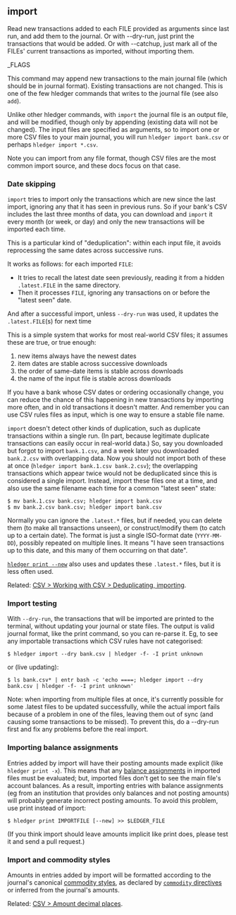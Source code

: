 ## import

Read new transactions added to each FILE provided as arguments since
last run, and add them to the journal.
Or with --dry-run, just print the transactions that would be added.
Or with --catchup, just mark all of the FILEs' current transactions 
as imported, without importing them.

_FLAGS

This command may append new transactions to the main journal file (which should be in journal format).
Existing transactions are not changed.
This is one of the few hledger commands that writes to the journal file (see also `add`).

Unlike other hledger commands, with `import` the journal file is an output file,
and will be modified, though only by appending (existing data will not be changed).
The input files are specified as arguments, so to import one or more
CSV files to your main journal, you will run `hledger import bank.csv`
or perhaps `hledger import *.csv`.

Note you can import from any file format, though CSV files are the
most common import source, and these docs focus on that case.

### Date skipping

`import` tries to import only the transactions which are new since the last import, ignoring any that it has seen in previous runs.
So if your bank's CSV includes the last three months of data, you can download and `import` it every month (or week, or day) 
and only the new transactions will be imported each time.

This is a particular kind of "deduplication":
within each input file, it avoids reprocessing the same dates across successive runs.

It works as follows: for each imported `FILE`:

- It tries to recall the latest date seen previously, reading it from a hidden `.latest.FILE` in the same directory.
- Then it processes `FILE`, ignoring any transactions on or before the "latest seen" date.

And after a successful import, unless `--dry-run` was used, it updates the `.latest.FILE`(s) for next time

This is a simple system that works for most real-world CSV files;
it assumes these are true, or true enough:

1. new items always have the newest dates
2. item dates are stable across successive downloads
3. the order of same-date items is stable across downloads
4. the name of the input file is stable across downloads

If you have a bank whose CSV dates or ordering occasionally change,
you can reduce the chance of this happening in new transactions by importing more often,
and in old transactions it doesn't matter.
And remember you can use CSV rules files as input, which is one way to ensure a stable file name.

`import` doesn't detect other kinds of duplication, such as duplicate transactions within a single run.
(In part, because legitimate duplicate transactions can easily occur in real-world data.)
So, say you downloaded but forgot to import `bank.1.csv`, and a week later you downloaded `bank.2.csv` with overlapping data.
Now you should not import both of these at once (`hledger import bank.1.csv bank.2.csv`);
the overlapping transactions which appear twice would not be deduplicated since this is considered a single import.
Instead, import these files one at a time, and also use the same filename each time for a common "latest seen" state:

```cli
$ mv bank.1.csv bank.csv; hledger import bank.csv
$ mv bank.2.csv bank.csv; hledger import bank.csv
```

Normally you can ignore the `.latest.*` files, 
but if needed, you can delete them (to make all transactions unseen),
or construct/modify them (to catch up to a certain date).
The format is just a single ISO-format date (`YYYY-MM-DD`), possibly repeated on multiple lines.
It means "I have seen transactions up to this date, and this many of them occurring on that date".

[`hledger print --new`](#print) also uses and updates these `.latest.*` files, but it is less often used.

Related: [CSV > Working with CSV > Deduplicating, importing](#deduplicating-importing).


### Import testing

With `--dry-run`, the transactions that will be imported are printed
to the terminal, without updating your journal or state files.
The output is valid journal format, like the print command, so you can re-parse it.
Eg, to see any importable transactions which CSV rules have not categorised:

```cli
$ hledger import --dry bank.csv | hledger -f- -I print unknown
```

or (live updating):

```cli
$ ls bank.csv* | entr bash -c 'echo ====; hledger import --dry bank.csv | hledger -f- -I print unknown'
```

Note: when importing from multiple files at once, it's currently possible for
some .latest files to be updated successfully, while the actual import fails
because of a problem in one of the files, leaving them out of sync (and causing
some transactions to be missed).
To prevent this, do a --dry-run first and fix any problems before the real import.

### Importing balance assignments

Entries added by import will have their posting amounts made explicit (like `hledger print -x`).
This means that any [balance assignments](https://hledger.org/hledger.html#balance-assignments) in imported files must be evaluated;
but, imported files don't get to see the main file's account balances.
As a result, importing entries with balance assignments
(eg from an institution that provides only balances and not posting amounts)
will probably generate incorrect posting amounts.
To avoid this problem, use print instead of import:

```cli
$ hledger print IMPORTFILE [--new] >> $LEDGER_FILE
```

(If you think import should leave amounts implicit like print does,
please test it and send a pull request.)

### Import and commodity styles

Amounts in entries added by import will be formatted according to the journal's canonical [commodity styles](#commodity-display-style),
as declared by [`commodity` directives](#commodity-directive) or inferred from the journal's amounts.

Related: [CSV > Amount decimal places](#amount-decimal-places).
